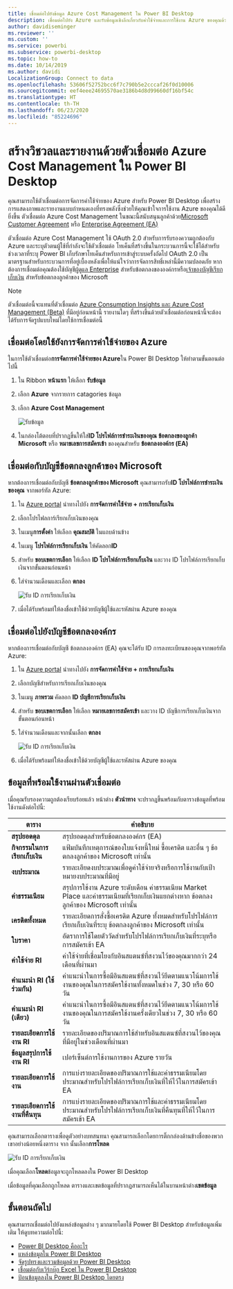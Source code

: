 ```yaml
---
title: เชื่อมต่อไปยังข้อมูล Azure Cost Management ใน Power BI Desktop
description: เชื่อมต่อไปยัง Azure และรับข้อมูลเชิงลึกเกี่ยวกับค่าใช้จ่ายและการใช้งาน Azure ของคุณด้วย Power BI Desktop ได้อย่างง่ายดาย
author: davidiseminger
ms.reviewer: ''
ms.custom: ''
ms.service: powerbi
ms.subservice: powerbi-desktop
ms.topic: how-to
ms.date: 10/14/2019
ms.author: davidi
LocalizationGroup: Connect to data
ms.openlocfilehash: 53606f52752bcc6f7c790b5e2cccaf26f0d10006
ms.sourcegitcommit: eef4eee24695570ae3186b4d8d99660df16bf54c
ms.translationtype: HT
ms.contentlocale: th-TH
ms.lasthandoff: 06/23/2020
ms.locfileid: "85224696"
---
```

# <a name="create-visuals-and-reports-with-the-azure-cost-management-connector-in-power-bi-desktop"></a>สร้างวิชวลและรายงานด้วยตัวเชื่อมต่อ Azure Cost Management ใน Power BI Desktop

คุณสามารถใช้ตัวเชื่อมต่อการจัดการค่าใช้จ่ายของ Azure สำหรับ Power BI Desktop เพื่อสร้างการแสดงภาพและรายงานแบบกำหนดเองที่ทรงพลังซึ่งช่วยให้คุณเข้าใจการใช้งาน Azure ของคุณได้ดียิ่งขึ้น ตัวเชื่อมต่อ Azure Cost Management ในขณะนี้สนับสนุนลูกค้าด้วย[Microsoft Customer Agreement](https://azure.microsoft.com/pricing/purchase-options/microsoft-customer-agreement/) หรือ [Enterprise Agreement (EA)](https://azure.microsoft.com/pricing/enterprise-agreement/)  

ตัวเชื่อมต่อ Azure Cost Management ใช้ OAuth 2.0 สำหรับการรับรองความถูกต้องกับ Azure และระบุตัวตนผู้ใช้ที่กำลังจะใช้ตัวเชื่อมต่อ โทเค็นที่สร้างขึ้นในกระบวนการนี้จะใช้ได้สำหรับช่วงเวลาที่ระบุ Power BI เก็บรักษาโทเค็นสำหรับการเข้าสู่ระบบครั้งถัดไป OAuth 2.0 เป็นมาตรฐานสำหรับกระบวนการที่อยู่เบื้องหลังเพื่อให้แน่ใจว่าการจัดการสิทธิ์เหล่านี้มีความปลอดภัย หากต้องการเชื่อมต่อคุณต้องใช้บัญชี[ผู้ดูแล Enterprise](https://docs.microsoft.com/azure/billing/billing-understand-ea-roles) สำหรับข้อตกลงขององค์กรหรือ[เจ้าของบัญชีเรียกเก็บเงิน](https://docs.microsoft.com/azure/billing/billing-understand-mca-roles) สำหรับข้อตกลงลูกค้าของ Microsoft 

> [!NOTE]
> ตัวเชื่อมต่อนี้จะแทนที่ตัวเชื่อมต่อ [Azure Consumption Insights และ Azure Cost Management (Beta)](desktop-connect-azure-consumption-insights.md) ที่มีอยู่ก่อนหน้านี้ รายงานใดๆ ที่สร้างขึ้นด้วยตัวเชื่อมต่อก่อนหน้านี้จะต้องได้รับการจัดรูปแบบใหม่โดยใช้การเชื่อมต่อนี้

## <a name="connect-using-azure-cost-management"></a>เชื่อมต่อโดยใช้ยังการจัดการค่าใช้จ่ายของ Azure

ในการใช้ตัวเชื่อมต่อ**การจัดการค่าใช้จ่ายของ Azure**ใน Power BI Desktop ให้ทำตามขั้นตอนต่อไปนี้

1.  ใน Ribbon **หน้าแรก** ให้เลือก **รับข้อมูล**
2.  เลือก  **Azure** จากรายการ catagories ข้อมูล
3.  เลือก **Azure Cost Management**

    ![รับข้อมูล](media/desktop-connect-azure-cost-management/azure-cost-management-00b.png)

4. ในกล่องโต้ตอบที่ปรากฏขึ้นให้ใส่**ID โปรไฟล์การชำระเงินของคุณ** **ข้อตกลงของลูกค้า Microsoft**  หรือ **หมาขเลขการสมัครเข้า** ของคุณสำหรับ **ข้อตกลงองค์กร (EA)** 


## <a name="connect-to-a-microsoft-customer-agreement-account"></a>เชื่อมต่อกับบัญชีข้อตกลงลูกค้าของ Microsoft 

หากต้องการเชื่อมต่อกับบัญชี **ข้อตกลงลูกค้าของ Microsoft** คุณสามารถรับ**ID โปรไฟล์การชำระเงินของคุณ** จากพอร์ทัล Azure:

1.  ใน [Azure portal](https://portal.azure.com/) นำทางไปยัง **การจัดการค่าใช้จ่าย + การเรียกเก็บเงิน**
2.  เลือกโปรไฟลการ์เรียกเก็บเงินของคุณ 
3.   ในเมนู**การตั้งค่า** ให้เลือก **คุณสมบัติ**  ในแถบด้านข้าง
4.  ในเมนู **โปรไฟล์การเรียกเก็บเงิน**  ให้คัดลอก**ID** 
5.  สำหรับ **ขอบเขตการเลือก** ให้เลือก **ID โปรไฟล์การเรียกเก็บเงิน** และวาง ID โปรไฟล์การเรียกเก็บเงินจากขั้นตอนก่อนหน้า 
6.  ใส่จำนวนเดือนและเลือก **ตกลง** 

    ![รับ ID การเรียกเก็บเงิน](media/desktop-connect-azure-cost-management/azure-cost-management-01a.png)

7.  เมื่อได้รับพร้อมท์ให้ลงชื่อเข้าใช้ด้วยบัญชีผู้ใช้และรหัสผ่าน Azure ของคุณ 


## <a name="connect-to-an-enterprise-agreement-account"></a>เชื่อมต่อไปยังบัญชีข้อตกลงองค์กร

หากต้องการเชื่อมต่อกับบัญชี ข้อตกลงองค์กร (EA) คุณจะได้รับ ID การลงทะเบียนของคุณจากพอร์ทัล Azure:

1.  ใน [Azure portal](https://portal.azure.com/) นำทางไปยัง **การจัดการค่าใช้จ่าย + การเรียกเก็บเงิน**
2.  เลือกบัญชีสำหรับการเรียกเก็บเงินของคุณ
3.  ในเมนู **ภาพรวม** คัดลอก **ID บัญชีการเรียกเก็บเงิน**
4.  สำหรับ **ขอบเขตการเลือก** ให้เลือก **หมายเลขการสมัครเข้า**  และวาง ID บัญชีการเรียกเก็บเงินจากขั้นตอนก่อนหน้า 
5.  ใส่จำนวนเดือนและจากนั้นเลือก **ตกลง** 

    ![รับ ID การเรียกเก็บเงิน](media/desktop-connect-azure-cost-management/azure-cost-management-01b.png)

6.  เมื่อได้รับพร้อมท์ให้ลงชื่อเข้าใช้ด้วยบัญชีผู้ใช้และรหัสผ่าน Azure ของคุณ 

## <a name="data-available-through-the-connector"></a>ข้อมูลที่พร้อมใช้งานผ่านตัวเชื่อมต่อ

เมื่อคุณรับรองความถูกต้องเรียบร้อยแล้ว หน้าต่าง **ตัวนำทาง**  จะปรากฏขึ้นพร้อมกับตารางข้อมูลที่พร้อมใช้งานดังต่อไปนี้:



| **ตาราง** | **คำอธิบาย** |
| --- | --- |
| **สรุปยอดดุล** | สรุปยอดดุลสำหรับข้อตกลงองค์กร (EA) |
| **กิจกรรมในการเรียกเก็บเงิน** | แฟ้มบันทึกเหตุการณ์ของใบแจ้งหนี้ใหม่ ซื้อเครดิต และอื่น ๆ ข้อตกลงลูกค้าของ Microsoft เท่านั้น |
| **งบประมาณ** | รายละเอียดงบประมาณเพื่อดูค่าใช้จ่ายจริงหรือการใช้งานกับเป้าหมายงบประมาณที่มีอยู่ |
| **ค่าธรรมเนียม** | สรุปการใช้งาน Azure ระดับเดือน ค่าธรรมเนียม Market Place และค่าธรรมเนียมที่เรียกเก็บเงินแยกต่างหาก ข้อตกลงลูกค้าของ Microsoft เท่านั้น |
| **เครดิตทั้งหมด** | รายละเอียดการสั่งซื้อเครดิต Azure ทั้งหมดสำหรับโปรไฟล์การเรียกเก็บเงินที่ระบุ ข้อตกลงลูกค้าของ Microsoft เท่านั้น |
| **ใบราคา** | อัตราการใช้โดยตัววัดสำหรับโปรไฟล์การเรียกเก็บเงินที่ระบุหรือการสมัครเข้า EA |
| **ค่าใช้จ่าย RI** | ค่าใช้จ่ายที่เชื่อมโยงกับอินสแตนซ์ที่สงวนไว้ของคุณมากกว่า 24 เดือนที่ผ่านมา |
| **คำแนะนำ RI (ใช้ร่วมกัน)** | คำแนะนำในการซื้อมีอินสแตนซ์ที่สงวนไว้ยึดตามแนวโน้มการใช้งานของคุณในการสมัครใช้งานทั้งหมดในช่วง 7, 30 หรือ 60 วัน |
| **คำแนะนำ RI (เดียว)** | คำแนะนำในการซื้อมีอินสแตนซ์ที่สงวนไว้ยึดตามแนวโน้มการใช้งานของคุณในการสมัครใช้งานครั้งเดียวในช่วง 7, 30 หรือ 60 วัน |
| **รายละเอียดการใช้งาน RI** | รายละเอียดของปริมาณการใช้สำหรับอินสแตนซ์ที่สงวนไว้ของคุณที่มีอยู่ในช่วงเดือนที่ผ่านมา |
| **ข้อมูลสรุปการใช้งาน RI** | เปอร์เซ็นต์การใช้งานการของ Azure รายวัน |
| **รายละเอียดการใช้งาน** | การแบ่งรายละเอียดของปริมาณการใช้และค่าธรรมเนียมโดยประมาณสำหรับโปรไฟล์การเรียกเก็บเงินที่ให้ไว้ในการสมัครเข้า EA |
| **รายละเอียดการใช้งานที่คืนทุน** | การแบ่งรายละเอียดของปริมาณการใช้และค่าธรรมเนียมโดยประมาณสำหรับโปรไฟล์การเรียกเก็บเงินที่คืนทุนที่ให้ไว้ในการสมัครเข้า EA |

คุณสามารถเลือกตารางเพื่อดูตัวอย่างบทสนทนา คุณสามารถเลือกโดยการติ๊กกล่องด้านข้างชื่อของพวกเขาอย่างน้อยหนึ่งตาราง จาก นั้นเลือก**การโหลด**

![รับ ID การเรียกเก็บเงิน](media/desktop-connect-azure-cost-management/azure-cost-management-01c.png)

เมื่อคุณเลือก**โหลด**ข้อมูลจะถูกโหลดลงใน Power BI Desktop 

เมื่อข้อมูลที่คุณเลือกถูกโหลด ตารางและเขตข้อมูลที่ปรากฏสามารถเห็นได้ในบานหน้าต่าง**เขตข้อมูล**


## <a name="next-steps"></a>ขั้นตอนถัดไป

คุณสามารถเชื่อมต่อไปยังแหล่งข้อมูลต่าง ๆ มากมายโดยใช้ Power BI Desktop สำหรับข้อมูลเพิ่มเติม ให้ดูบทความต่อไปนี้:

* [Power BI Desktop คืออะไร](../fundamentals/desktop-what-is-desktop.md)
* [แหล่งข้อมูลใน Power BI Desktop](desktop-data-sources.md)
* [จัดรูปทรงและรวมข้อมูลด้วย Power BI Desktop](desktop-shape-and-combine-data.md)
* [เชื่อมต่อกับเวิร์กบุ๊ก Excel ใน Power BI Desktop](desktop-connect-excel.md)   
* [ป้อนข้อมูลลงใน Power BI Desktop โดยตรง](desktop-enter-data-directly-into-desktop.md)   
